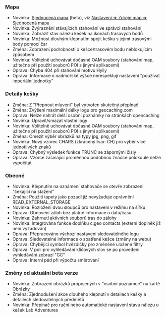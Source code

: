 ### Mapa
- Novinka: [Sjednocená mapa](https://github.com/cgeo/cgeo/wiki/UnifiedMap) (beta), viz [Nastavení => Zdroje map => Sjednocená mapa](cgeo-setting://featureSwitch_useUnifiedMap)
- Novinka: Zvýraznění stávajících stahování ve správci stahování
- Novinka: Zobrazit stav nálezu kešek na ikonách trasových bodů
- Novinka: Možnost dlouhým klepnutím spojit kešku s jejími trasovými body pomocí čar
- Změna: Zobrazení podrobností o kešce/trasovém bodu neblokujícím způsobem
- Novinka: Volitelně uchovávat dočasné OAM soubory (stahování map, užitečné při použití souborů POI s jinými aplikacemi)
- Oprava: Chyba 404 při stahování motivu Hylly
- Oprava: Informace o nadmořské výšce nerespektují nastavení "používat imperiální jednotky"

### Detaily kešky
- Změna: Z "Přepnout mluvení" byl vytvořen skutečný přepínač
- Změna: Zvýšení maximální délky logu pro geocaching.com
- Oprava: Nelze nahrát delší osobní poznámky na stránkách opencaching
- Novinka: Upravit/smazat vlastní logy
- Novinka: Volitelně uchovávat dočasné OAM soubory (stahování map, užitečné při použití souborů POI s jinými aplikacemi)
- Změna: Omezit výběr obrázků na typy jpg, png, gif
- Novinka: Nový vzorec CHARS (zkrácený tvar: CH) pro výběr více jednotlivých znaků
- Oprava: Chybný výsledek funkce TRUNC se zápornými čísly
- Oprava: Vzorce začínající proměnnou podobnou značce polokoule nelze vypočítat

### Obecné
- Novinka: Klepnutím na oznámení stahovače se otevře zobrazení "čekající na stažení"
- Změna: Použití tapety jako pozadí již nevyžaduje oprávnění READ_EXTERNAL_STORAGE
- Novinka: Rozložení dvou sloupců pro nastavení v režimu na šířku
- Oprava: Obnovení záloh bez platné informace o datu/času
- Novinka: Zahrnutí aktivních souborů tras do zálohy
- Novinka: Integrována funkce doplňku c:geo contacts (externí doplněk již není vyžadován)
- Oprava: Přepracováno výchozí nastavení sledovatelného logu
- Oprava: Sledovatelné informace o spatřené kešce (změny na webu)
- Oprava: Chybějící symbol hvězdičky pro změněné uložené filtry
- Oprava: V poli pro vyhledávání klíčových slov se po provedení vyhledávání zobrazí "GC"
- Oprava: Interní pád při výpočtu směrování

### Změny od aktuální beta verze
- Novinka: Zobrazení obrázků propojených v "osobní poznámce" na kartě Obrázky
- Změna: Zjednodušení akce dlouhého klepnutí v detailech kešky a detailech sledovatelných předmětů
- Novinka: Přepínač pro ruční nebo automatické nastavení stavu nálezu u kešek Lab Adventures
